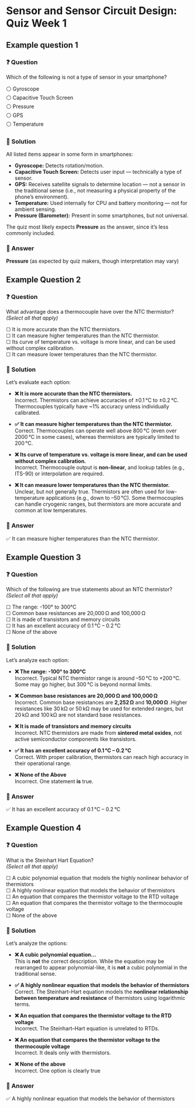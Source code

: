 # Sensor and Sensor Circuit Design: Quiz Week 1

## Example question 1

### ❓ Question

Which of the following is not a type of sensor in your smartphone?

⚪ Gyroscope  
⚪ Capacitive Touch Screen  
⚪ Pressure  
⚪ GPS  
⚪ Temperature  

### 📝 Solution

All listed items appear in some form in smartphones:

  - **Gyroscope:** Detects rotation/motion.
  - **Capacitive Touch Screen:** Detects user input — technically a type of sensor.
  - **GPS:** Receives satellite signals to determine location — not a sensor in the traditional sense (i.e., not measuring a physical property of the phone’s environment).
  - **Temperature:** Used internally for CPU and battery monitoring — not for ambient sensing.
  - **Pressure (Barometer):** Present in some smartphones, but not universal.

The quiz most likely expects **Pressure** as the answer, since it’s less commonly included.

### 🎯 Answer

**Pressure** (as expected by quiz makers, though interpretation may vary)

## Example Question 2

### ❓ Question

What advantage does a thermocouple have over the NTC thermistor?  
*(Select all that apply)*

☐ It is more accurate than the NTC thermistors.  
☐ It can measure higher temperatures than the NTC thermistor.  
☐ Its curve of temperature vs. voltage is more linear, and can be used without complex calibration.  
☐ It can measure lower temperatures than the NTC thermistor.  

### 📝 Solution

Let’s evaluate each option:

- **❌ It is more accurate than the NTC thermistors.**  
  Incorrect. Thermistors can achieve accuracies of ±0.1 °C to ±0.2 °C. Thermocouples typically have ~1% accuracy unless individually calibrated.

- **✅ It can measure higher temperatures than the NTC thermistor.**  
  Correct. Thermocouples can operate well above 800 °C (even over 2000 °C in some cases), whereas thermistors are typically limited to 200 °C.

- **❌ Its curve of temperature vs. voltage is more linear, and can be used without complex calibration.**  
  Incorrect. Thermocouple output is **non-linear**, and lookup tables (e.g., ITS-90) or interpolation are required. 

- **❌ It can measure lower temperatures than the NTC thermistor.**  
  Unclear, but not generally true. Thermistors are often used for low-temperature applications (e.g., down to –50 °C). Some thermocouples can handle cryogenic ranges, but thermistors are more accurate and common at low temperatures.

### 🎯 Answer

✅ It can measure higher temperatures than the NTC thermistor.

## Example Question 3

### ❓ Question

Which of the following are true statements about an NTC thermistor?  
*(Select all that apply)*

☐ The range: -100° to 300°C    
☐ Common base resistances are 20,000 Ω and 100,000 Ω    
☐ It is made of transistors and memory circuits    
☐ It has an excellent accuracy of 0.1 °C – 0.2 °C  
☐ None of the above  

### 📝 Solution

Let’s analyze each option:

  - **❌ The range: -100° to 300°C**  
  Incorrect. Typical NTC thermistor range is around –50 °C to +200 °C. Some may go higher, but 300 °C is beyond normal limits.

  - **❌ Common base resistances are 20,000 Ω and 100,000 Ω**  
  Incorrect. Common base resistances are **2,252 Ω** and **10,000 Ω** .Higher resistances like 30 kΩ or 50 kΩ may be used for extended ranges, but 20 kΩ and 100 kΩ are not standard base resistances.

  - **❌ It is made of transistors and memory circuits**  
  Incorrect. NTC thermistors are made from **sintered metal oxides**, not active semiconductor components like transistors.

  - **✅ It has an excellent accuracy of 0.1 °C – 0.2 °C**  
  Correct. With proper calibration, thermistors can reach high accuracy in their operational range.

  - **❌ None of the Above**  
  Incorrect. One statement **is** true.

### 🎯 Answer

✅ It has an excellent accuracy of 0.1 °C – 0.2 °C

## Example Question 4

### ❓ Question

What is the Steinhart Hart Equation?  
*(Select all that apply)*

☐ A cubic polynomial equation that models the highly nonlinear behavior of thermistors  
☐ A highly nonlinear equation that models the behavior of thermistors    
☐ An equation that compares the thermistor voltage to the RTD voltage  
☐ An equation that compares the thermistor voltage to the thermocouple voltage  
☐ None of the above  

### 📝 Solution

Let’s analyze the options:

  - **❌ A cubic polynomial equation...**  
  This is **not** the correct description. While the equation may be rearranged to appear polynomial-like, it is **not** a cubic polynomial in the traditional sense.

  - **✅ A highly nonlinear equation that models the behavior of thermistors**  
  Correct. The Steinhart–Hart equation models the **nonlinear relationship between temperature and resistance** of thermistors using logarithmic terms.

  - **❌ An equation that compares the thermistor voltage to the RTD voltage**  
  Incorrect. The Steinhart–Hart equation is unrelated to RTDs.

  - **❌ An equation that compares the thermistor voltage to the thermocouple voltage**  
  Incorrect. It deals only with thermistors.

  - **❌ None of the above**  
  Incorrect. One option is clearly true

### 🎯 Answer

✅ A highly nonlinear equation that models the behavior of thermistors


